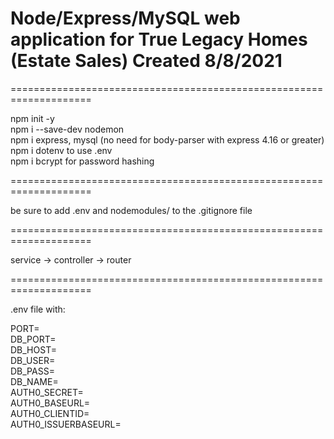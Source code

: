 Node/Express/MySQL web application for True Legacy Homes (Estate Sales)
Created 8/8/2021
====================================================================
====================================================================

npm init -y  
npm i --save-dev nodemon  
npm i express, mysql (no need for body-parser with express 4.16 or greater)  
npm i dotenv to use .env  
npm i bcrypt for password hashing  

====================================================================

be sure to add .env and nodemodules/ to the .gitignore file

====================================================================

service -> controller -> router  

====================================================================

.env file with:

PORT=  
DB_PORT=  
DB_HOST=  
DB_USER=  
DB_PASS=  
DB_NAME=  
AUTH0_SECRET=  
AUTH0_BASEURL=  
AUTH0_CLIENTID=  
AUTH0_ISSUERBASEURL=  
